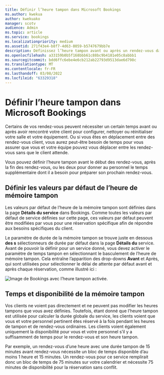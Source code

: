 ```yaml
---
title: Définir l’heure tampon dans Microsoft Bookings
ms.author: kwekua
author: kwekuako
manager: scotv
audience: Admin
ms.topic: article
ms.service: bookings
ms.localizationpriority: medium
ms.assetid: 271f43e4-b8f7-4d63-8059-b5747679bb7e
description: Définissez l’heure tampon avant ou après un rendez-vous dans Microsoft Bookings pour laisser le temps de nettoyer ou de réinitialiser l’équipement.
ms.openlocfilehash: a33159b0b5f168bbb61c88bc9b4181e05c8abbb1
ms.sourcegitcommit: bdd6ffc6ebe4e6cb212ab22793d9513dae6d798c
ms.translationtype: MT
ms.contentlocale: fr-FR
ms.lasthandoff: 03/08/2022
ms.locfileid: "63329318"
---
```

# <a name="set-buffer-time-in-microsoft-bookings"></a>Définir l’heure tampon dans Microsoft Bookings

Certains de vos rendez-vous peuvent nécessiter un certain temps avant ou après avoir rencontré votre client pour configurer, nettoyer ou réinitialiser votre salle et votre équipement. Ou si vous êtes en déplacement entre des rendez-vous client, vous aurez peut-être besoin de temps pour vous assurer que vous et votre équipe pouvez vous déplacer entre les rendez-vous sans que le client attende.

Vous pouvez définir l’heure tampon avant le début des rendez-vous, après la fin des rendez-vous, ou les deux pour donner au personnel le temps supplémentaire dont il a besoin pour préparer son prochain rendez-vous.

## <a name="set-buffer-time-defaults"></a>Définir les valeurs par défaut de l’heure de mémoire tampon

Les valeurs par défaut de l’heure de la mémoire tampon sont définies dans la page **Détails du service** dans Bookings. Comme toutes les valeurs par défaut de service définies sur cette page, ces valeurs par défaut peuvent être modifiées par vous pour une réservation spécifique afin de répondre aux besoins spécifiques du client.

Le paramètre de durée de la mémoire tampon se trouve juste en dessous **des s** sélectionneurs de durée par défaut dans la page **Détails du** service. Avant de pouvoir la définir pour un service donné, vous devez activer le paramètre de temps tampon en sélectionnant le basculement de l’heure de mémoire tampon. Cela entraîne l’apparition  des drop-downs **Avant** et Après, qui sont utilisées pour sélectionner le délai de attente par défaut avant et après chaque réservation, comme illustré ici :

   ![Image de Bookings avec l’heure tampon activée.](../media/bookings-buffertime.png)

<!--## Buffer time and appointment timing

To avoid confusion about when customers expect to meet with you, Bookings shows buffer time and actual appointment time (the time your customers expect to meet with you) on your calendar, and in email confirmations and reminders to relevant staff. For example, below is what you’d see in Bookings for an appointment with a customer that includes 15 minutes of pre-appointment buffer time.

Note that the event itself (on the left in the image below) shows lighter shading for the buffer time and darker shading for the actual customer appointment. The appointment call-out (which is opened when you select the event) specifically states that the appointment is from 9:00AM to 10:00AM with Katie Jordan and includes 15 minutes of buffer time before the appointment and 0 minutes after the appointment. Confirmations and reminders to staff similarly reference specific buffer and appointment time while the customer would only get confirmations and reminders that reference a 9:00AM to 10:00AM appointment time.

   ![Image of Bookings appointment call-out with buffer time showing.](../media/bookings-buffertime-callout.png)
-->

## <a name="buffer-time-and-availability"></a>Temps et disponibilité de la mémoire tampon

Vos clients ne voient pas directement et ne peuvent pas modifier les heures tampons que vous avez définies. Toutefois, étant donné que l’heure tampon est utilisée pour calculer la durée globale du service, les clients voient que vous et votre personnel pertinent êtes réservé à la fois pendant les heures de tampon et de rendez-vous ordinaires. Les clients voient également uniquement la disponibilité pour vous et votre personnel s’il y a suffisamment de temps pour le rendez-vous et son heure tampon.

Par exemple, un rendez-vous d’une heure avec une durée tampon de 15 minutes avant rendez-vous nécessite un bloc de temps disponible d’au moins 1 heure et 15 minutes. Un rendez-vous pour ce service remplirait donc un bloc de temps de 75 minutes sur votre calendrier et nécessite 75 minutes de disponibilité pour la réservation sans conflit.

